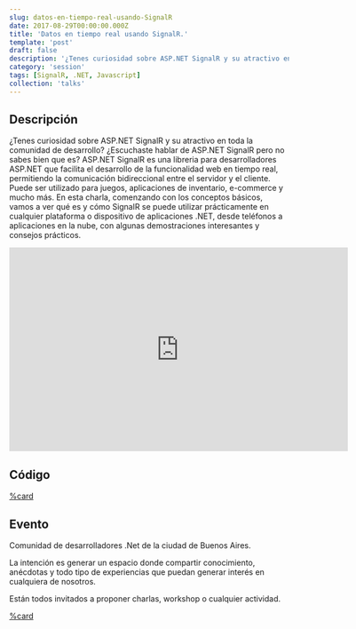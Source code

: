 ```yaml
---
slug: datos-en-tiempo-real-usando-SignalR
date: 2017-08-29T00:00:00.000Z
title: 'Datos en tiempo real usando SignalR.'
template: 'post'
draft: false
description: '¿Tenes curiosidad sobre ASP.NET SignalR y su atractivo en toda la comunidad de desarrollo? ¿Escuchaste hablar de ASP.NET SignalR pero no sabes bien que es?'
category: 'session'
tags: [SignalR, .NET, Javascript]
collection: 'talks'
---
```


## Descripción

¿Tenes curiosidad sobre ASP.NET SignalR y su atractivo en toda la comunidad de desarrollo? ¿Escuchaste hablar de ASP.NET SignalR pero no sabes bien que es? ASP.NET SignalR es una libreria para desarrolladores ASP.NET que facilita el desarrollo de la funcionalidad web en tiempo real, permitiendo la comunicación bidireccional entre el servidor y el cliente. Puede ser utilizado para juegos, aplicaciones de inventario, e-commerce y mucho más. En esta charla, comenzando con los conceptos básicos, vamos a ver qué es y cómo SignalR se puede utilizar prácticamente en cualquier plataforma o dispositivo de aplicaciones .NET, desde teléfonos a aplicaciones en la nube, con algunas demostraciones interesantes y consejos prácticos.

<iframe src="https://onedrive.live.com/embed?resid=915471809AA43A7A%2119210&amp;authkey=%21AJBHIdbHBcB-GUI&amp;em=2&amp;wdAr=1.7777777777777777" width="610px" height="367px" frameborder="0">Esto es un documento de <a target="_blank" href="https://office.com">Microsoft Office</a> incrustado con tecnología de <a target="_blank" href="https://office.com/webapps">Office</a>.</iframe>

## Código

[%card](https://github.com/Net-Baires/BlindSocial)

## Evento

Comunidad de desarrolladores .Net de la ciudad de Buenos Aires.

La intención es generar un espacio donde compartir conocimiento, anécdotas y todo tipo de experiencias que puedan generar interés en cualquiera de nosotros.

Están todos invitados a proponer charlas, workshop o cualquier actividad.

[%card](https://www.meetup.com/Net-Baires/events/242380919/)
